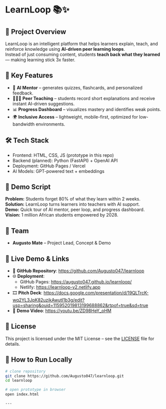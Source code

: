 # LearnLoop 📚✨  

## 🚀 Project Overview 
LearnLoop is an intelligent platform that helps learners explain, teach, and reinforce knowledge using **AI-driven peer learning loops**.  
Instead of just consuming content, students **teach back what they learned** — making learning stick 3x faster.  

## 🎯 Key Features  
- 🤖 **AI Mentor** – generates quizzes, flashcards, and personalized feedback.  
- 🧑‍🤝‍🧑 **Peer Teaching** – students record short explanations and receive instant AI-driven suggestions.  
- 📊 **Progress Dashboard** – visualizes mastery and identifies weak points.  
- 🌍 **Inclusive Access** – lightweight, mobile-first, optimized for low-bandwidth environments.  

## 🛠️ Tech Stack  
- Frontend: HTML, CSS, JS (prototype in this repo)  
- Backend (planned): Python (FastAPI) + OpenAI API  
- Deployment: GitHub Pages / Vercel  
- AI Models: GPT-powered text + embeddings  

## 🎥 Demo Script  
**Problem:** Students forget 80% of what they learn within 2 weeks.  
**Solution:** LearnLoop turns learners into teachers with AI support.  
**Demo:** Quick tour of AI mentor, peer loop, and progress dashboard.  
**Vision:** 1 million African students empowered by 2028.  

## 👥 Team  
- **Augusto Mate** – Project Lead, Concept & Demo  

## 🔗 Live Demo & Links  
- 📂 **GitHub Repository**: https://github.com/Augusto047/learnloop  
- 🌐 **Deployment**:  
   - GitHub Pages: https://augusto047.github.io/learnloop/  
   - Netlify: https://learnloop-v2.netlify.app  
- 🎞️ **Pitch Deck**: https://docs.google.com/presentation/d/19QLTrcK-wq2YL3JpK82uzikAwutI1b3g/edit?usp=sharing&ouid=115952019813199688862&rtpof=true&sd=true  
- 🎥 **Demo Video**: https://youtu.be/ZD98HeY_oHM  

## 📜 License  
This project is licensed under the MIT License – see the [LICENSE](./LICENSE) file for details.

## 📖 How to Run Locally  
```bash
# clone repository
git clone https://github.com/Augusto047/learnloop.git
cd learnloop

# open prototype in browser
open index.html

---
